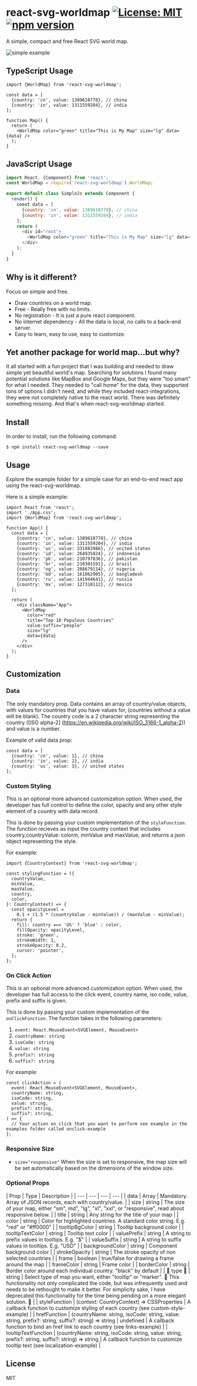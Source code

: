 # react-svg-worldmap [![License: MIT](https://img.shields.io/badge/license-MIT-yellow.svg)](https://opensource.org/licenses/MIT) [![npm version](https://img.shields.io/npm/v/react-svg-worldmap.svg?style=flat)](https://www.npmjs.com/package/react-svg-worldmap)

A simple, compact and free React SVG world map.

![simple example](https://raw.githubusercontent.com/yanivam/react-svg-worldmap/master/simple-example.gif)

## TypeScript Usage

```tsx
import {WorldMap} from 'react-svg-worldmap';

const data = [
  {country: 'cn', value: 1389618778}, // china
  {country: 'in', value: 1311559204}, // india
];

function Map() {
  return (
    <WorldMap color="green" title="This is My Map" size="lg" data={data} />
  );
}
```

## JavaScript Usage

```js
import React, {Component} from 'react';
const WorldMap = require('react-svg-worldmap').WorldMap;

export default class SimpleJs extends Component {
  render() {
    const data = [
      {country: 'cn', value: 1389618778}, // china
      {country: 'in', value: 1311559204}, // india
    ];
    return (
      <div id="root">
        <WorldMap color="green" title="This is My Map" size="lg" data={data} />
      </div>
    );
  }
}
```

## Why is it different?

Focus on simple and free.

- Draw countries on a world map.
- Free - Really free with no limits.
- No registration - It is just a pure react component.
- No internet dependency - All the data is local, no calls to a back-end server.
- Easy to learn, easy to use, easy to customize.

## Yet another package for world map...but why?

It all started with a fun project that I was building and needed to draw simple yet beautiful world's map. Searching for solutions I found many potential solutions like MapBox and Google Maps, but they were "too smart" for what I needed. They needed to "call home" for the data, they supported tons of options I didn't need, and while they included react-integrations, they were not completely native to the react world. There was definitely something missing. And that's when react-svg-worldmap started.

## Install

In order to install, run the following command:

```
$ npm install react-svg-worldmap --save
```

## Usage

Explore the example folder for a simple case for an end-to-end react app using the react-svg-worldmap.

Here is a simple example:

```tsx
import React from 'react';
import './App.css';
import {WorldMap} from 'react-svg-worldmap';

function App() {
  const data = [
    {country: 'cn', value: 1389618778}, // china
    {country: 'in', value: 1311559204}, // india
    {country: 'us', value: 331883986}, // united states
    {country: 'id', value: 264935824}, // indonesia
    {country: 'pk', value: 210797836}, // pakistan
    {country: 'br', value: 210301591}, // brazil
    {country: 'ng', value: 208679114}, // nigeria
    {country: 'bd', value: 161062905}, // bangladesh
    {country: 'ru', value: 141944641}, // russia
    {country: 'mx', value: 127318112}, // mexico
  ];

  return (
    <div className="App">
      <WorldMap
        color="red"
        title="Top 10 Populous Countries"
        value-suffix="people"
        size="lg"
        data={data}
      />
    </div>
  );
}
```

## Customization

### Data

The only mandatory prop. Data contains an array of country/value objects, with values for countries that you have values for, (countries without a value will be blank). The country code is a 2 character string representing the country ([ISO alpha-2] (https://en.wikipedia.org/wiki/ISO_3166-1_alpha-2)) and value is a number.

Example of valid data prop:

```tsx
const data = [
  {country: 'cn', value: 1}, // china
  {country: 'in', value: 2}, // india
  {country: 'us', value: 3}, // united states
];
```

### Custom Styling

This is an optional more advanced customization option. When used, the developer has full control to define the color, opacity and any other style element of a country with data record.

This is done by passing your custom implementation of the `styleFunction`. The function recieves as input the country context that includes country,countryValue: colorm, minValue and maxValue, and returns a json object representing the style.

For example:

```tsx
import {CountryContext} from 'react-svg-worldmap';

const stylingFunction = ({
  countryValue,
  minValue,
  maxValue,
  country,
  color,
}: CountryContext) => {
  const opacityLevel =
    0.1 + (1.5 * (countryValue - minValue)) / (maxValue - minValue);
  return {
    fill: country === 'US' ? 'blue' : color,
    fillOpacity: opacityLevel,
    stroke: 'green',
    strokeWidth: 1,
    strokeOpacity: 0.2,
    cursor: 'pointer',
  };
};
```

### On Click Action

This is an optional more advanced customization option. When used, the developer has full access to the click event, country name, iso code, value, prefix and suffix is given.

This is done by passing your custom implementation of the `onClickFunction`. The function takes in the following parameters:

1. `event: React.MouseEvent<SVGElement, MouseEvent>`
2. `countryName: string`
3. `isoCode: string`
4. `value: string`
5. `prefix?: string`
6. `suffix?: string`

For example:

```tsx
const clickAction = (
  event: React.MouseEvent<SVGElement, MouseEvent>,
  countryName: string,
  isoCode: string,
  value: string,
  prefix?: string,
  suffix?: string,
) => {
  // Your action on click that you want to perform see example in the examples folder called onclick-example
};
```

### Responsive Size

- `size="responsive"` When the size is set to responsive, the map size will be set automatically based on the dimensions of the window size.

### Optional Props

| Prop | Type | Description |
| --- | --- | --- | --- |
| data | Array | Mandatory. Array of JSON records, each with country/value. |
| size | string | The size of your map, either "sm", md", "lg", "xl", "xxl", or "responsive", read about responsive below. |
| title | string | Any string for the title of your map |
| color | string | Color for highlighted countries. A standard color string. E.g. "red" or "#ff0000" |
| tooltipBgColor | string | Tooltip background color |
| tooltipTextColor | string | Tooltip text color |
| valuePrefix | string | A string to prefix values in tooltips. E.g. "$" |
| valueSuffix | string | A string to suffix values in tooltips. E.g. "USD" |
| backgroundColor | string | Component background color |
| strokeOpacity | string | The stroke opacity of non selected countries |
| frame | boolean | true/false for drawing a frame around the map |
| frameColor | string | Frame color |
| borderColor | string | Border color around each individual country. "black" by default |
| :construction: type :construction: | string | Select type of map you want, either "tooltip" or "marker". :memo: This functionality not only complicated the code, but was infrequently used and needs to be rethought to make it better. For simplicity sake, I have deprecated this functionality for the time being pending on a more elegant solution. :memo: |
| styleFunction | (context: CountryContext) => CSSProperties | A callback function to customize styling of each country (see custom-style-example) |
| hrefFunction | (countryName: string, isoCode: string, value: string, prefix?: string, suffix?: string) => string | undefined | A callback function to bind an href link to each country (see links-example) |
| tooltipTextFunction | (countryName: string, isoCode: string, value: string, prefix?: string, suffix?: string) => string | A callback function to customize tooltip text (see localization-example) |

## License

MIT
